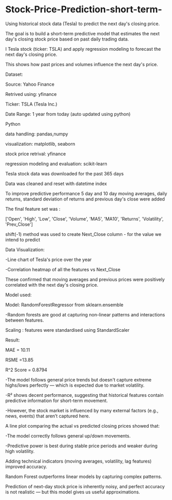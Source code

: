 # Stock-Price-Prediction-short-term-
Using historical stock data (Tesla) to predict the next day's closing price.

The goal is to build a short-term predictive model that estimates the next day's closing stock price based on past daily trading data.

I Tesla stock (ticker: TSLA) and apply regression modeling to forecast the next day's closing price.

This shows how past prices and volumes influence the next day's price.


Dataset:

Source: Yahoo Finance

Retrived using: yfinance

Ticker: TSLA (Tesla Inc.)

Date Range: 1 year from today (auto updated using python)


Python

data handling: pandas,numpy

visualization: matplotlib, seaborn

stock price retrival: yfinance

regression modeling and evaluation: scikit-learn


Tesla stock data was downloaded for the past 365 days

Data was cleaned and reset with datetime index

To improve predictive performance 5 day and 10 day moving averages, daily returns, standard deviation of returns and previous day's close were added

The final feature set was :

['Open', 'High', 'Low', 'Close', 'Volume', 'MA5', 'MA10', 'Returns', 'Volatility', 'Prev_Close']


shift(-1) method was used to create Next_Close column - for the value we intend to predict


Data Visualization:

-Line chart of Tesla's price over the year

-Correlation heatmap of all the features vs Next_Close

These confirmed that moving averages and previous prices were positively correlated with the next day's closing price.


Model used:

Model: RandomForestRegressor from sklearn.ensemble

-Random forests are good at capturing non-linear patterns and interactions between features.

Scaling : features were standardised using StandardScaler


Result:

MAE = 10.11

RSME =13.85

R^2 Score = 0.8794


-The model follows general price trends but doesn't capture extreme highs/lows perfectly — which is expected due to market volatility.

-R² shows decent performance, suggesting that historical features contain predictive information for short-term movement.

-However, the stock market is influenced by many external factors (e.g., news, events) that aren’t captured here.


A line plot comparing the actual vs predicted closing prices showed that:

-The model correctly follows general up/down movements.

-Predictive power is best during stable price periods and weaker during high 
volatility.


Adding technical indicators (moving averages, volatility, lag features) improved accuracy.

Random Forest outperforms linear models by capturing complex patterns.

Prediction of next-day stock price is inherently noisy, and perfect accuracy is not realistic — but this model gives us useful approximations.

